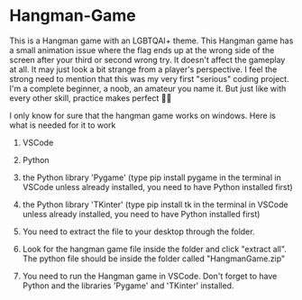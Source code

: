 # Hangman-Game
This is a Hangman game with an LGBTQAI+ theme.
This Hangman game has a small animation issue where the flag ends up at the wrong side of the screen after your third or second wrong try. It doesn't affect the gameplay at all. It may just look a bit strange from a player's perspective. I feel the strong need to mention that this was my very first "serious" coding project. I'm a complete beginner, a noob, an amateur you name it. But just like with every other skill, practice makes perfect 🫶🏻

I only know for sure that the hangman game works on windows. Here is what is needed for it to work

1. VSCode
2. Python
3. the Python library 'Pygame' (type pip install pygame in the terminal in VSCode unless already installed, you need to have Python installed first)
4. the Python library 'TKinter' (type pip install tk in the terminal in VSCode unless already installed, you need to have Python installed first)

5. You need to extract the file to your desktop through the folder.
6. Look for the hangman game file inside the folder and click "extract all". The python file should be inside the folder called "HangmanGame.zip"
7. You need to run the Hangman game in VSCode. Don't forget to have Python and the libraries 'Pygame' and 'TKinter' installed.
